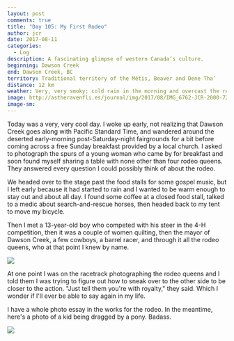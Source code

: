 ```yaml
---
layout: post
comments: true
title: "Day 105: My First Rodeo"
author: jcr
date: 2017-08-11
categories:
  - Log
description: A fascinating glimpse of western Canada’s culture.
beginning: Dawson Creek
end: Dawson Creek, BC
territory: Traditional territory of the Métis, Beaver and Dene Tha’
distance: 12 km
weather: Very, very smoky; cold rain in the morning and overcast the rest of the day
image: http://astheravenfli.es/journal/img/2017/08/IMG_6762-JCR-2000-72-web.jpg
image-sm:
---
```


Today was a very, very cool day. I woke up early, not realizing that Dawson Creek goes along with Pacific Standard Time, and wandered around the deserted early-morning post-Saturday-night fairgrounds for a bit before coming across a free Sunday breakfast provided by a local church. I asked to photograph the spurs of a young woman who came by for breakfast and soon found myself sharing a table with none other than four rodeo queens. They answered every question I could possibly think of about the rodeo.

We headed over to the stage past the food stalls for some gospel music, but I left early because it had started to rain and I wanted to be warm enough to stay out and about all day. I found some coffee at a closed food stall, talked to a medic about search-and-rescue horses, then headed back to my tent to move my bicycle. 

Then I met a 13-year-old boy who competed with his steer in the 4-H competition, then it was a couple of women quilting, then the mayor of Dawson Creek, a few cowboys, a barrel racer, and through it all the rodeo queens, who at that point I knew by name.

<img src="http://astheravenfli.es/journal/img/2017/08/IMG_6516-JCR-2000-72-web.jpg">

At one point I was on the racetrack photographing the rodeo queens and I told them I was trying to figure out how to sneak over to the other side to be closer to the action. "Just tell them you're with royalty," they said. Which I wonder if I'll ever be able to say again in my life.

I have a whole photo essay in the works for the rodeo. In the meantime, here's a photo of a kid being dragged by a pony. Badass.

<img src="http://astheravenfli.es/journal/img/2017/08/IMG_6612-JCR-2000-72-web.jpg">
